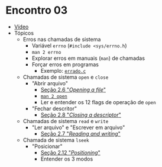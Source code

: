 # Encontro 03

* [Vídeo](https://www.youtube.com/playlist?list=PLGw6FOJ2oNsFsiKSK9qAnYl_kycXYEHmk)
* Tópicos
    * Erros nas chamadas de sistema
        * Variável `errno` (`#include <sys/errno.h`)
        * `man 2 errno`
        * Explorar erros em manuais (`man`) de chamadas
        * Forçar erros em programas
            * Exemplo: [`errado.c`](file://./errado.c)
    * Chamadas de sistema `open` e `close`
        * "Abrir arquivo"
            * [Seção 2.6 "_Opening a file_"](https://ocaml.github.io/ocamlunix/files.html#sec25)
            * [`man 2 open`](https://pubs.opengroup.org/onlinepubs/9699919799/functions/open.html) 
            * Ler e entender os 12 flags de operação de `open`
        * "Fechar descritor"
            * [Seção 2.8 "_Closing a descriptor_"](https://ocaml.github.io/ocamlunix/files.html#sec32)
    * Chamadas de sistema `read` e `write`
        * "Ler arquivo" e "Escrever em arquivo"
            * [Seção 2.7 "_Reading and writing_"](https://ocaml.github.io/ocamlunix/files.html )
    * Chamada de sistema `lseek`
        * "Posicionar"
            * [Seção 2.12  "_Positioning_"](https://ocaml.github.io/ocamlunix/files.html)
            * Entender os 3 modos